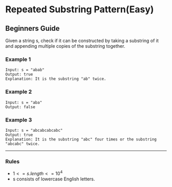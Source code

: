 # Repeated Substring Pattern(Easy)

## Beginners Guide

Given a string s, check if it can be constructed by taking a substring of it and appending multiple copies of the substring together.

### Example 1

```go=
Input: s = "abab"
Output: true
Explanation: It is the substring "ab" twice.
```

### Example 2

```go=
Input: s = "aba"
Output: false
```

### Example 3

```go=
Input: s = "abcabcabcabc"
Output: true
Explanation: It is the substring "abc" four times or the substring "abcabc" twice.
```

---

### Rules

* $1 <= s.length <= 10^4$
* s consists of lowercase English letters.
